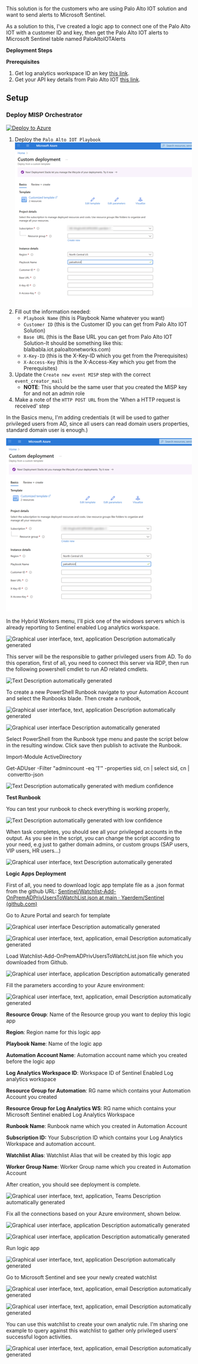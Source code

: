 This solution is for the customers who are using Palo Alto IOT solution and want to send alerts to Microsoft Sentinel.

As a solution to this, I've created a logic app to connect one of the
Palo Alto IOT with a customer ID and key, then get the Palo Alto IOT alerts to Microsoft Sentinel table named PaloAltoIOTAlerts

**Deployment Steps**

**Prerequisites**
1. Get log analytics workspace ID an key [this link](https://learn.microsoft.com/en-us/answers/questions/1154380/where-is-azure-is-the-primary-key-and-workspace-id).
2. Get your API key details from Palo Alto IOT [this link](https://pan.dev/iot/api/iot-public-api-headers/).

## Setup

### Deploy MISP Orchestrator

[![Deploy to Azure](https://aka.ms/deploytoazurebutton)](https://portal.azure.com/#create/Microsoft.Template/uri/https%3A%2F%2Fraw.githubusercontent.com%2FYaerdem%2FSentinel%2Frefs%2Fheads%2Fmain%2FPalo%20Alto%20IOT%2Fazuredeploy.json)

1. Deploy the `Palo Alto IOT Playbook`
    ![Deployment](./media/playbookdeploy.png)
2. Fill out the information needed:
    * `Playbook Name` (this is Playbook Name whatever you want)
    * `Customer ID` (this is the Customer ID you can get from Palo Alto IOT Solution)
    * `Base URL` (this is the Base URL you can get from Palo Alto IOT Solution-It should be something like this: blalbabla.iot.paloaltonetworks.com)
    * `X-Key-ID` (this is the X-Key-ID which you get from the Prerequisites)
    * `X-Access-Key` (this is the X-Access-Key which you get from the Prerequisites)
3. Update the `Create new event MISP` step with the correct `event_creator_mail` 
    * **NOTE**: This should be the same user that you created the MISP key for and not an admin role
4. Make a note of the `HTTP POST URL` from the 'When a HTTP request is received' step

In the Basics menu, I'm adding credentials (it will be used to gather
privileged users from AD, since all users can read domain users
properties, standard domain user is enough.)

![Deployment](./media/playbookdeploy.png)

In the Hybrid Workers menu, I'll pick one of the windows servers which
is already reporting to Sentinel enabled Log analytics workspace.

![Graphical user interface, text, application Description automatically
generated](./media/image6.png)

This server will be the responsible to gather privileged users from AD.
To do this operation, first of all, you need to connect this server via
RDP, then run the following powershell cmdlet to run AD related cmdlets.

![Text Description automatically
generated](./media/image7.png)

To create a new PowerShell Runbook navigate to your Automation Account
and select the Runbooks blade. Then create a runbook,

![Graphical user interface, text, application Description automatically
generated](./media/image8.png)

![Graphical user interface Description automatically
generated](./media/image9.png)

Select PowerShell from the Runbook type menu and paste the script below
in the resulting window. Click save then publish to activate the
Runbook.

Import-Module ActiveDirectory

Get-ADUser -Filter \"admincount -eq \'1\'\" -properties sid, cn \| select sid, cn \| convertto-json

![Text Description automatically generated with medium
confidence](./media/image10.png)

**Test Runbook**

You can test your runbook to check everything is working properly,

![Text Description automatically generated with low
confidence](./media/image11.png)

When task completes, you should see all your privileged accounts in the
output. As you see in the script, you can change the script according to
your need, e.g just to gather domain admins, or custom groups (SAP
users, VIP users, HR users\...)

![Graphical user interface, text Description automatically
generated](./media/image12.png)

**Logic Apps Deployment**

First of all, you need to download logic app template file as a .json
format from the github URL:
[Sentinel/Watchlist-Add-OnPremADPrivUsersToWatchList.json at main ·
Yaerdem/Sentinel
(github.com)](https://github.com/Yaerdem/Sentinel/blob/main/Watchlist-Add-OnPremADPrivUsersToWatchList.json)

Go to Azure Portal and search for template

![Graphical user interface Description automatically
generated](./media/image13.png)

![Graphical user interface, text, application, email Description
automatically
generated](./media/image14.png)

Load Watchlist-Add-OnPremADPrivUsersToWatchList.json file which you
downloaded from Github.

![Graphical user interface, application Description automatically
generated](./media/image15.png)

Fill the parameters according to your Azure environment:

![Graphical user interface, text, application, email Description
automatically
generated](./media/image16.png)

**Resource Group**: Name of the Resource group you want to deploy this
logic app

**Region**: Region name for this logic app

**Playbook Name**: Name of the logic app

**Automation Account Name**: Automation account name which you created
before the logic app

**Log Analytics Workspace ID**: Workspace ID of Sentinel Enabled Log
analytics workspace

**Resource Group for Automation**: RG name which contains your
Automation Account you created

**Resource Group for Log Analytics WS**: RG name which contains your
Microsoft Sentinel enabled Log Analytics Workspace

**Runbook Name**: Runbook name which you created in Automation Account

**Subscription ID:** Your Subscription ID which contains your Log
Analytics Workspace and automation account.

**Watchlist Alias**: Watchlist Alias that will be created by this logic
app

**Worker Group Name**: Worker Group name which you created in Automation
Account

After creation, you should see deployment is complete.

![Graphical user interface, text, application, Teams Description
automatically
generated](./media/image17.png)

Fix all the connections based on your Azure environment, shown below.

![Graphical user interface, application Description automatically
generated](./media/image18.png)

![Graphical user interface, application Description automatically
generated](./media/image19.png)

Run logic app

![Graphical user interface, text, application Description automatically
generated](./media/image20.png)

Go to Microsoft Sentinel and see your newly created watchlist

![Graphical user interface, text, application, email Description
automatically generated](./media/image21.png)

![Graphical user interface, text, application, email Description
automatically generated](./media/image22.png)

You can use this watchlist to create your own analytic rule. I'm sharing
one example to query against this watchlist to gather only privileged
users' successful logon activities.

![Graphical user interface, text, application, email Description
automatically generated](./media/image23.png)
